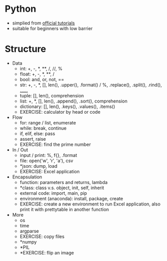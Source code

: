 # Python
+ simplied from [official tutorials](https://docs.python.org/3.8/tutorial/index.html)
+ suitable for beginners with low barrier

# Structure
+ Data
   + int: +, -, \*, \*\*, /, //, %
   + float: +, -, \*, \*\*, /
   + bool: and, or, not, ==
   + str: +, -, \*, [], len(), .upper(), .format() / %, .replace(), .split(), .rind(), [......](https://blog.csdn.net/marvin_wind/article/details/79903175)
   + tuple: [], len(), comprehension
   + list: +, \*, [], len(), .append(), .sort(), comprehension
   + dictionary: [], len(), .keys(), .values(), .items()
   + EXERCISE: calculator by head or code
+ Flow
   + for: range / list, enumerate
   + while: break, continue
   + if, elif, else: pass
   + assert, raise
   + EXERCISE: find the prime number
+ In / Out
   + input / print: %, f{}, .format
   + file: open('w', 'r', 'a'), csv
   + \*json: dump, load
   + EXERCISE: Excel application
+ Encapsulation
   + function: parameters and returns, lambda
   + \*class: class v.s. object, init, self, inherit
   + external code: import, main, pip
   + environment (anaconda): install, package, create
   + EXERCISE: create a new environment to run Excel application, also print it with prettytable in another function
+ More
   + os
   + time
   + argparse
   + EXERCISE: copy files
   + \*numpy
   + \*PIL
   + \*EXERCISE: flip an image
